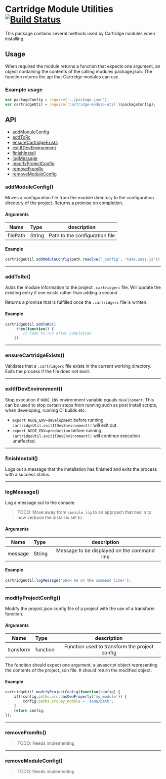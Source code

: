 # Cartridge Module Utilities [![Build Status](https://travis-ci.org/cartridge/cartridge-module-util.svg?branch=master)](https://travis-ci.org/cartridge/cartridge-module-util)

This package contains several methods used by Cartridge modules when installing.

## Usage
When required the module returns a function that expects one argument, an object containing the contents of the calling modules package.json.
The function returns the api that Cartridge modules can use.

### Example usage

```javascript
var packageConfig = require('../package.json');
var cartridgeUtil = require('cartridge-module-util')(packageConfig);
```

API
-------
- [addModuleConfig](#addModuleConfig)
- [addToRc](#addToRc)
- [ensureCartridgeExists](#ensureCartridgeExists)
- [exitIfDevEnvironment](#exitIfDevEnvironment)
- [finishInstall](#finishInstall)
- [logMessage](#logMessage)
- [modifyProjectConfig](#modifyProjectConfig)
- [removeFromRc](#removeFromRc)
- [removeModuleConfig](#removeModuleConfig)


### addModuleConfig()
Moves a configuration file from the module directory to the configuration directory of the project. Returns a promise on completion.

#### Arguments
| Name        | Type        | description                    |
| ----------- |:----------- |:------------------------------:|
| filePath    | String      | Path to the configuration file |

#### Example
```javascript
cartridgeUtil.addModuleConfig(path.resolve('_config', 'task.sass.js'));
```

---------------

### addToRc()

Adds the module information to the project `.cartridgerc` file. Will update the existing entry if one exists rather than adding a second.

Returns a promise that is fulfilled once the `.cartridgerc` file is written.

#### Example
```javascript
cartridgeUtil.addToRc()
	.then(function() {
		// Code to run after completion
	})
```

---------------

### ensureCartridgeExists()
Validates that a `.cartridgerc` file exists in the current working directory. Exits the process if the file does not exist.

---------------

### exitIfDevEnvironment()
Stop execution if `NODE_ENV` environment variable equals `development`. This can be used to stop certain steps from running such as post install scripts, when developing, running CI builds etc.

* `export NODE_ENV=development` before running `cartridgeUtil.exitIfDevEnvironment()` will exit out.
* `export NODE_ENV=production` before running `cartridgeUtil.exitIfDevEnvironment()` will continue execution unaffected.

---------------

### finishInstall()
Logs out a message that the installation has finished and exits the process with a success status.

---------------

### logMessage()
Log a message out to the console.

> TODO: Move away from `console.log` to an approach that ties in to how verbose the install is set to

#### Arguments
| Name        | Type        | description                     |
| ----------- |:----------- |:-------------------------------:|
| message     | String      | Message to be displayed on the command line |

#### Example
```javascript
cartridgeUtil.logMessage('Show me on the command line!');
```

------------------

### modifyProjectConfig()
Modify the project.json config file of a project with the use of a transform function.

#### Arguments
| Name        | Type        | description                     |
| ----------- |:----------- |:-------------------------------:|
| transform   | function    | Function used to transform the project config |

The function should expect one argument, a javascript object representing the contents of the project.json file. It should return the modified object.

#### Example
```javascript
cartridgeUtil.modifyProjectConfig(function(config) {
	if(!config.paths.src.hasOwnProperty('my_module')) {
		config.paths.src.my_module = 'some/path';
	}
	return config;
});
```

---------------

### removeFromRc()
> TODO: Needs implementing

------------------

### removeModuleConfig()
> TODO: Needs implementing
